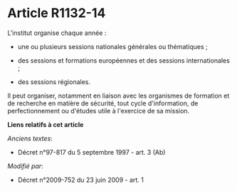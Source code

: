 # Article R1132-14

L'institut organise chaque année : 

- une ou plusieurs sessions nationales générales ou thématiques ; 

- des sessions et formations européennes et des sessions internationales ; 

- des sessions régionales. 

Il peut organiser, notamment en liaison avec les organismes de formation et de recherche en matière de sécurité, tout cycle
d'information, de perfectionnement ou d'études utile à l'exercice de sa mission.

**Liens relatifs à cet article**

_Anciens textes_:

  - Décret n°97-817 du 5 septembre 1997 - art. 3 (Ab)

_Modifié par_:

  - Décret n°2009-752 du 23 juin 2009 - art. 1
